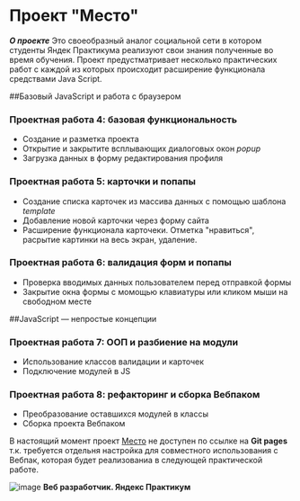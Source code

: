 # Проект "Место"
***О проекте***
Это своеобразный аналог социальной сети в котором студенты Яндек Практикума реализуют свои знания полученные во время обучения. Проект предустматривает несколько практических работ с каждой из которых происходит расширение функционала средствами Java Script.

##Базовый JavaScript и работа с браузером
### Проектная работа 4: базовая функциональность
* Создание и разметка проекта
* Открытие и закрытите всплывающих диалоговых окон _popup_
* Загрузка данных в форму редактирования профиля

### Проектная работа 5: карточки и попапы
* Создание списка карточек из массива данных с помощью шаблона _template_
* Добавление новой карточки через форму сайта
* Расширение функционала карточеки. Отметка "нравиться", расрытие картинки на весь экран, удаление.

### Проектная работа 6: валидация форм и попапы
* Проверка вводимых данных пользователем перед отправкой формы
* Закрытие окна формы с момощью клавиатуры или кликом мыши на свободном месте
  
##JavaScript — непростые концепции
### Проектная работа 7: ООП и разбиение на модули
* Использование классов валидации и карточек
* Подключение модулей в JS

### Проектная работа 8: рефакторинг и сборка Вебпаком
* Преобразование оставшихся модулей в классы
* Сборка проекта Вебпаком

В настоящий момент проект [Место](https://vova-iz-tambova.github.io/mesto/) не доступен по ссылке на **Git pages** т.к. требуется отдельня настройка для совместного использования с Вебпак, которая будет реализованиа в следующей практической работе.

![image](https://user-images.githubusercontent.com/92729800/204303554-fd708625-c724-46f9-9045-261b69f63b27.png)
**Веб разработчик. Яндекс Практикум**
